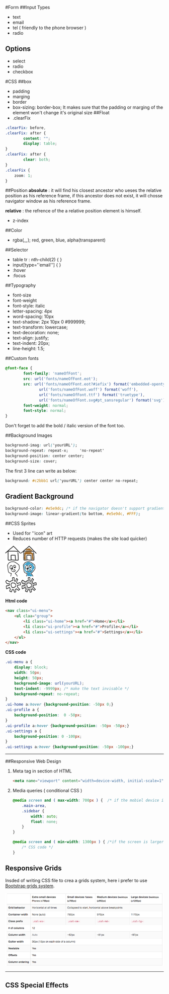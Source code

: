 #Form
##Input Types
- text
- email
- tel ( friendly to the phone browser )
- radio

## Options
-  select
- radio
- checkbox

#CSS
##box
- padding
- marging
- border
- box-sizing: border-box;  It makes sure that the padding or marging of the element won't change it's original size 
##Float
- .clearFix 
```CSS
.clearFix: before,
.clearFix: after {
        content: "";
        display: table;
}
.clearFix: after {
        clear: both;
}
.clearFix {
    zoom: 1;
}
```
##Position
**absolute** : it will find his closest ancestor who ueses the relative position as his reference frame, if this ancestor does not exist, it will chosse navigator window as his reference frame.

**relative** : the refrence of the a relative position element is himself.

- z-index

##Color
- rgba(_,_,_,_); red, green, blue, alpha(transparent)

##Selector
- table tr : nth-child(2) {   }
- input[type=''email''] {   }
- :hover
- :focus

##Typography
- font-size
- font-weight
- font-style: italic
- letter-spacing: 4px
- word-spacing: 10px
- text-shadow: 2px 10px 0 #999999;
- text-transform: lowercase;
- text-decoration: none;
- text-align: justify;
- text-indent: 20px;
- line-height: 1.5;

##Custom fonts
```css
@font-face {
        font-family: 'nameOfFont';
        src: url('fonts/nameOfFont.eot');
        src: url('fonts/nameOfFont.eot?#iefix') format('embedded-opentype'),
               url('fonts/nameOfFont.woff') format('woff'),
               url('fonts/nameOfFont.ttf') format('truetype'),        
               url('fonts/nameOfFont.svg#pt_sansregular') format('svg');        
        font-weight: normal;
        font-style: normal;    
}
```
Don't forget to add the bold / italic version of the font too.

##Background Images
```CSS
background-imag: url('yourURL');
background-repeat: repeat-x;     'no-repeat'
background-position: center center; 
background-size: cover;
```
The first 3 line can write as below:
```CSS
background: #c2bbb1 url('yourURL') center center no-repeat;
```

## Gradient Background
```CSS
background-color: #e5e9dc; /* if the navigator doesn't support gradient, it will show this color*/
background-image: linear-gradient(to bottom, #e5e9dc, #FFF);
```

##CSS Sprites
- Used for ''icon" art
- Reduces number of HTTP requests (makes the site load quicker)



![Image of sprites](https://github.com/Xx-william/Study-Notes/blob/master/CSS/images/sprites.png)

**Html code**
```HTML
<nav class="ui-menu">
    <ul claa="group">
        <li class="ui-home"><a href="#">Home</a></li>
        <li class="ui-profile"><a href="#">Profile</a></li>
        <li class="ui-settings"><a href="#">Settings</a></li>
    </ul>
</nav>
```
**CSS code**
```CSS
.ui-menu a {
    display: block;
    width: 50px;
    height: 50px;
    background-image: url(yourURL);
    text-indent: -9999px; /* make the text invisable */
    background-repeat: no-repeat;
}
.ui-home a:hover {background-position: -50px 0;}
.ui-profile a {
    background-position:  0 -50px;
}
.ui-profile a:hover {background-position: -50px -50px;}
.ui-settings a {
    background-position: 0 -100px;
}
.ui-settings a:hover {background-position: -50px -100px;}
```
- - - - -
##Responsive Web Design
1. Meta tag in <head> section of HTML
    ```HTML
    <meta name="viewport" content="width=device-width, initial-scale=1">
    ````

2. Media queries ( conditional CSS )
    ```CSS
    @media screen and ( max-width: 700px ) {  /* if the mobiel device in smaller than 700px  the code below will be applied*/
        .main-area,
        .sidebar {
            width: auto;
            float: none;
        }        
    }
    ```   
    ```CSS
    @media screen and ( min-width: 1300px ) { /*if the screen is larger than 1300px, the code below will bw applied */
        /* CSS code */
    } 
    ```

## Responsive Grids

Insded of writing CSS file to crea a grids system, here i prefer to use [Bootstrap grids system](http://getbootstrap.com/css/#grid).

![Image of grid](https://github.com/Xx-william/Study-Notes/blob/master/CSS/images/bootstrap-grid.png)

- - - - -
## CSS Special Effects











